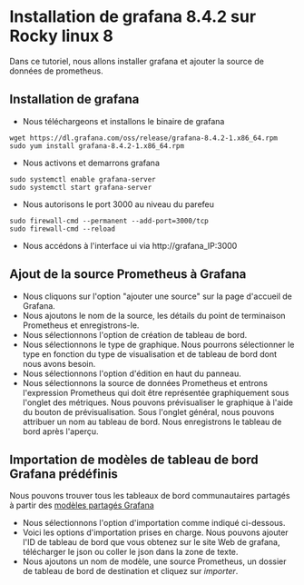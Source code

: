 # Installation de grafana 8.4.2 sur Rocky linux 8
Dans ce tutoriel, nous allons installer grafana et ajouter la source de données de prometheus.

## Installation de grafana
- Nous téléchargeons et installons le binaire de grafana
```
wget https://dl.grafana.com/oss/release/grafana-8.4.2-1.x86_64.rpm
sudo yum install grafana-8.4.2-1.x86_64.rpm
```

- Nous activons et demarrons grafana
```
sudo systemctl enable grafana-server
sudo systemctl start grafana-server
```

- Nous autorisons le port 3000 au niveau du parefeu
```
sudo firewall-cmd --permanent --add-port=3000/tcp
sudo firewall-cmd --reload
```

- Nous accédons à l'interface ui via http://grafana_IP:3000

## Ajout de la source Prometheus à Grafana
- Nous cliquons sur l'option "ajouter une source" sur la page d'accueil de Grafana.
- Nous ajoutons le nom de la source, les détails du point de terminaison Prometheus et enregistrons-le.
- Nous sélectionnons l'option de création de tableau de bord.
- Nous sélectionnons le type de graphique. Nous pourrons sélectionner le type en fonction du type de visualisation et de tableau de bord dont nous avons besoin.
- Nous sélectionnons l'option d'édition en haut du panneau.
- Nous sélectionnons la source de données Prometheus et entrons l'expression Prometheus qui doit être représentée graphiquement sous l'onglet des métriques. Nous pouvons prévisualiser le graphique à l'aide du bouton de prévisualisation. Sous l'onglet général, nous pouvons attribuer un nom au tableau de bord. Nous enregistrons le tableau de bord après l'aperçu.

## Importation de modèles de tableau de bord Grafana prédéfinis
Nous pouvons trouver tous les tableaux de bord communautaires partagés à partir des [modèles partagés Grafana](https://grafana.com/dashboards?dataSource=prometheus)

- Nous sélectionnons l'option d'importation comme indiqué ci-dessous.
- Voici les options d'importation prises en charge. Nous pouvons ajouter l'ID de tableau de bord que vous obtenez sur le site Web de grafana, télécharger le json ou coller le json dans la zone de texte.
- Nous ajoutons un nom de modèle, une source Prometheus, un dossier de tableau de bord de destination et cliquez sur *importer*.